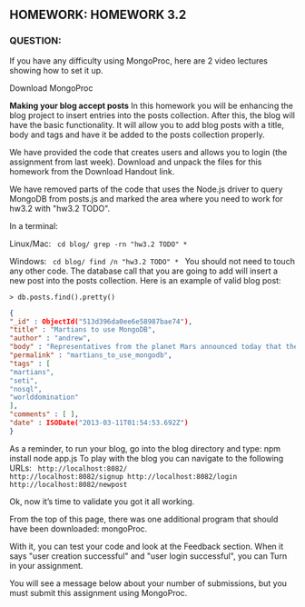 <h2>HOMEWORK: HOMEWORK 3.2</h2>

<h3>QUESTION: </h3>

If you have any difficulty using MongoProc, here are 2 video lectures showing how to set it up.

Download MongoProc

<b>Making your blog accept posts</b>
In this homework you will be enhancing the blog project to insert entries into the posts collection. After this, the blog will have the basic functionality. It will allow you to add blog posts with a title, body and tags and have it be added to the posts collection properly.

We have provided the code that creates users and allows you to login (the assignment from last week). Download and unpack the files for this homework from the Download Handout link.

We have removed parts of the code that uses the Node.js driver to query MongoDB from posts.js and marked the area where you need to work for hw3.2 with "hw3.2 TODO".

In a terminal:

Linux/Mac:
<code>
cd blog/
grep -rn "hw3.2 TODO" *
</code>

Windows:
<code>
cd blog/
find /n "hw3.2 TODO" *
</code>
You should not need to touch any other code. The database call that you are going to add will insert a new post into the posts collection. Here is an example of valid blog post:
```mongodb
> db.posts.find().pretty()
```

```JSON
{
"_id" : ObjectId("513d396da0ee6e58987bae74"),
"title" : "Martians to use MongoDB",
"author" : "andrew",
"body" : "Representatives from the planet Mars announced today that the planet would adopt MongoDB as a planetary standard. Head Martian Flipblip said that MongoDB was the perfect tool to store the diversity of life that exists on Mars.",
"permalink" : "martians_to_use_mongodb",
"tags" : [
"martians",
"seti",
"nosql",
"worlddomination"
],
"comments" : [ ],
"date" : ISODate("2013-03-11T01:54:53.692Z")
}
```

As a reminder, to run your blog, go into the blog directory and type:
npm install
node app.js
To play with the blog you can navigate to the following URLs:
<code>
http://localhost:8082/
http://localhost:8082/signup
http://localhost:8082/login
http://localhost:8082/newpost
</code>

Ok, now it’s time to validate you got it all working.

From the top of this page, there was one additional program that should have been downloaded: mongoProc.

With it, you can test your code and look at the Feedback section. When it says "user creation successful" and "user login successful", you can Turn in your assignment.

You will see a message below about your number of submissions, but you must submit this assignment using MongoProc.
